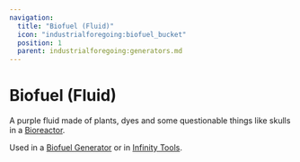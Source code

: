 ```yaml
---
navigation:
  title: "Biofuel (Fluid)"
  icon: "industrialforegoing:biofuel_bucket"
  position: 1
  parent: industrialforegoing:generators.md
---
```


# Biofuel (Fluid)

A purple fluid made of plants, dyes and some questionable things like skulls in a [Bioreactor](./bioreactor.md). 

Used in a [Biofuel Generator](./biofuel_generator.md) or in [Infinity Tools](../infinity_tools.md).

